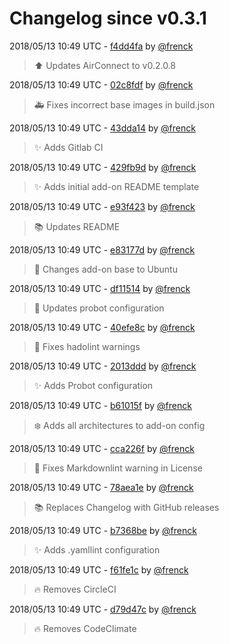 # Changelog since v0.3.1

2018/05/13 10:49 UTC - [f4dd4fa](https://github.com/hassio-addons/addon-airsonos/commit/f4dd4fa2256dfe0f79134278b57be07c6a3b7a7c) by [@frenck](https://github.com/frenck)
> :arrow_up: Updates AirConnect to v0.2.0.8 

2018/05/13 10:49 UTC - [02c8fdf](https://github.com/hassio-addons/addon-airsonos/commit/02c8fdf4f4b46aee1b68bd27119960955f21d74d) by [@frenck](https://github.com/frenck)
> :ambulance: Fixes incorrect base images in build.json 

2018/05/13 10:49 UTC - [43dda14](https://github.com/hassio-addons/addon-airsonos/commit/43dda1446b5a9e776f365e842e66ef4bb5776c67) by [@frenck](https://github.com/frenck)
> :sparkles: Adds Gitlab CI 

2018/05/13 10:49 UTC - [429fb9d](https://github.com/hassio-addons/addon-airsonos/commit/429fb9db428b1a68b0285144b900095bcb4b359d) by [@frenck](https://github.com/frenck)
> :sparkles: Adds initial add-on README template 

2018/05/13 10:49 UTC - [e93f423](https://github.com/hassio-addons/addon-airsonos/commit/e93f423e3f80ab7a391566c319e5265840d06e94) by [@frenck](https://github.com/frenck)
> :books: Updates README 

2018/05/13 10:49 UTC - [e83177d](https://github.com/hassio-addons/addon-airsonos/commit/e83177d61c9e5535f6133f53d7d9d5b4273ee605) by [@frenck](https://github.com/frenck)
> :hammer: Changes add-on base to Ubuntu 

2018/05/13 10:49 UTC - [df11514](https://github.com/hassio-addons/addon-airsonos/commit/df115147686d1925d2d528e3b971c408ec4b281b) by [@frenck](https://github.com/frenck)
> :rocket: Updates probot configuration 

2018/05/13 10:49 UTC - [40efe8c](https://github.com/hassio-addons/addon-airsonos/commit/40efe8c75a292d753841521166c77707634bb1e3) by [@frenck](https://github.com/frenck)
> :shirt: Fixes hadolint warnings 

2018/05/13 10:49 UTC - [2013ddd](https://github.com/hassio-addons/addon-airsonos/commit/2013ddd7dcf33c6b993967ee8cf7f470c283e4e4) by [@frenck](https://github.com/frenck)
> :sparkles: Adds Probot configuration 

2018/05/13 10:49 UTC - [b61015f](https://github.com/hassio-addons/addon-airsonos/commit/b61015f133a33ab3f2f94c60ecfa4dd4ddf72b82) by [@frenck](https://github.com/frenck)
> :snowflake: Adds all architectures to add-on config 

2018/05/13 10:49 UTC - [cca226f](https://github.com/hassio-addons/addon-airsonos/commit/cca226fb8b3d1c20ae6657323dea6c09bb2b0c2e) by [@frenck](https://github.com/frenck)
> :shirt: Fixes Markdownlint warning in License 

2018/05/13 10:49 UTC - [78aea1e](https://github.com/hassio-addons/addon-airsonos/commit/78aea1e73a1299833f898ed4ee430a54c28ad59e) by [@frenck](https://github.com/frenck)
> :books: Replaces Changelog with GitHub releases 

2018/05/13 10:49 UTC - [b7368be](https://github.com/hassio-addons/addon-airsonos/commit/b7368be7c0bc883fb801a60a509c7cb1431014f3) by [@frenck](https://github.com/frenck)
> :sparkles: Adds .yamllint configuration 

2018/05/13 10:49 UTC - [f61fe1c](https://github.com/hassio-addons/addon-airsonos/commit/f61fe1c7eafc82bdcb3e50316bbf1d496b69706e) by [@frenck](https://github.com/frenck)
> :fire: Removes CircleCI 

2018/05/13 10:49 UTC - [d79d47c](https://github.com/hassio-addons/addon-airsonos/commit/d79d47c310dbb186d7f96b6930df673f4c7ed8bf) by [@frenck](https://github.com/frenck)
> :fire: Removes CodeClimate 

